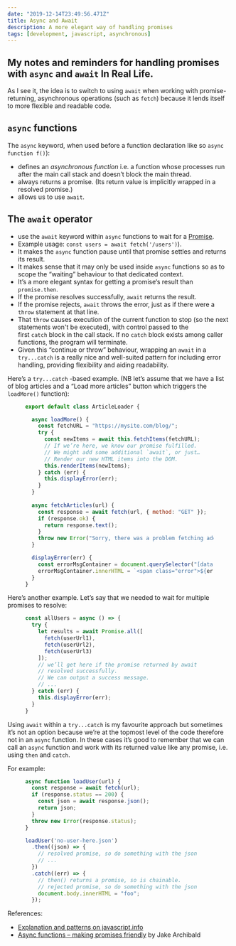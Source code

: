 ```yaml
---
date: "2019-12-14T23:49:56.471Z"
title: Async and Await
description: A more elegant way of handling promises
tags: [development, javascript, asynchronous]
---
```

My notes and reminders for handling promises with `async` and `await` In Real Life.
---

As I see it, the idea is to switch to using `await` when working with promise-returning, asynchronous operations (such as `fetch`) because it lends itself to more flexible and readable code.

## `async` functions

The `async` keyword, when used before a function declaration like so `async function f()`):

- defines an _asynchronous function_ i.e. a function whose processes run after the main call stack and doesn’t block the main thread.
- always returns a promise. (Its return value is implicitly wrapped in a resolved promise.)
- allows us to use `await`.

## The `await` operator

- use the `await` keyword within `async` functions to wait for a [Promise](https://fuzzylogic.me/posts/javascript-promises-explained/).
- Example usage: `const users = await fetch('/users')`).
- It makes the `async` function pause until that promise settles and returns its result.
- It makes sense that it may only be used inside `async` functions so as to scope the “waiting” behaviour to that dedicated context. 
- It’s a more elegant syntax for getting a promise‘s result than `promise.then`.
- If the promise resolves successfully, `await` returns the result.
- If the promise rejects, `await` throws the error, just as if there were a `throw` statement at that line.
- That `throw` causes execution of the current function to stop (so the next statements won't be executed), with control passed to the first `catch` block in the call stack. If no `catch` block exists among caller functions, the program will terminate.
- Given this “continue or throw” behaviour, wrapping an `await` in a `try...catch` is a really nice and well-suited pattern for including error handling, providing flexibility and aiding readability.


Here’s a `try...catch` -based example. (NB let’s assume that we have a list of blog articles and a “Load more articles” button which triggers the `loadMore()` function):

<figure>
  
``` js
export default class ArticleLoader {

  async loadMore() {
    const fetchURL = "https://mysite.com/blog/";
    try {
      const newItems = await this.fetchItems(fetchURL);
      // If we’re here, we know our promise fulfilled.
      // We might add some additional `await`, or just…
      // Render our new HTML items into the DOM.
      this.renderItems(newItems);
    } catch (err) {
      this.displayError(err);
    }
  }
  
  async fetchArticles(url) {
    const response = await fetch(url, { method: "GET" });
    if (response.ok) {
      return response.text();
    }
    throw new Error("Sorry, there was a problem fetching additional articles.");
  }

  displayError(err) {
    const errorMsgContainer = document.querySelector("[data-target='error-msg']");
    errorMsgContainer.innerHTML = `<span class="error">${err}</span>`;
  }
}
```

</figure>

Here’s another example. Let’s say that we needed to wait for multiple promises to resolve:

<figure>

``` js
const allUsers = async () => {
  try {
    let results = await Promise.all([
      fetch(userUrl1),
      fetch(userUrl2),
      fetch(userUrl3)
    ]);
    // we’ll get here if the promise returned by await
    // resolved successfully.
    // We can output a success message.
    // ...
  } catch (err) {
    this.displayError(err);
  }
}
```

</figure>

Using `await` within a `try...catch` is my favourite approach but sometimes it’s not an option because we’re at the topmost level of the code therefore not in an `async` function. In these cases it’s good to remember that we can call an `async` function and work with its returned value like any promise, i.e. using `then` and `catch`.

For example:

<figure>

``` js
async function loadUser(url) {
  const response = await fetch(url);
  if (response.status == 200) {
    const json = await response.json();
    return json;
  }
  throw new Error(response.status);
}

loadUser('no-user-here.json')
  .then((json) => {
    // resolved promise, so do something with the json
    // ...
  })
  .catch((err) => {
    // then() returns a promise, so is chainable.
    // rejected promise, so do something with the json
    document.body.innerHTML = "foo";
  });
```

</figure>

References:
- [Explanation and patterns on javascript.info](https://javascript.info/async-await)
- [Async functions – making promises friendly](https://developers.google.com/web/fundamentals/primers/async-functions) by Jake Archibald
